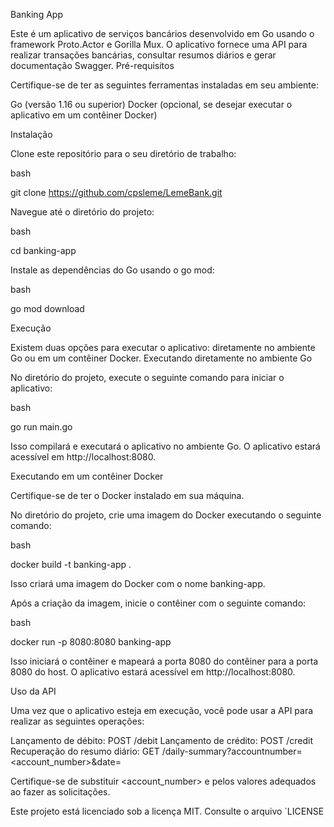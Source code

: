 

Banking App

Este é um aplicativo de serviços bancários desenvolvido em Go usando o framework Proto.Actor e Gorilla Mux. O aplicativo fornece uma API para realizar transações bancárias, consultar resumos diários e gerar documentação Swagger. Pré-requisitos

Certifique-se de ter as seguintes ferramentas instaladas em seu ambiente:

Go (versão 1.16 ou superior)
Docker (opcional, se desejar executar o aplicativo em um contêiner Docker)

Instalação

Clone este repositório para o seu diretório de trabalho:

bash

git clone https://github.com/cpsleme/LemeBank.git

Navegue até o diretório do projeto:

bash

cd banking-app

Instale as dependências do Go usando o go mod:

bash

go mod download

Execução

Existem duas opções para executar o aplicativo: diretamente no ambiente Go ou em um contêiner Docker. Executando diretamente no ambiente Go

No diretório do projeto, execute o seguinte comando para iniciar o aplicativo:

bash

go run main.go

Isso compilará e executará o aplicativo no ambiente Go. O aplicativo estará acessível em http://localhost:8080.

Executando em um contêiner Docker

Certifique-se de ter o Docker instalado em sua máquina.

No diretório do projeto, crie uma imagem do Docker executando o seguinte comando:

bash

docker build -t banking-app .

Isso criará uma imagem do Docker com o nome banking-app.

Após a criação da imagem, inicie o contêiner com o seguinte comando:

bash

docker run -p 8080:8080 banking-app

Isso iniciará o contêiner e mapeará a porta 8080 do contêiner para a porta 8080 do host. O aplicativo estará acessível em http://localhost:8080.

Uso da API

Uma vez que o aplicativo esteja em execução, você pode usar a API para realizar as seguintes operações:

Lançamento de débito: POST /debit
Lançamento de crédito: POST /credit
Recuperação do resumo diário: GET /daily-summary?accountnumber=<account_number>&date=<date>

Certifique-se de substituir <account_number> e pelos valores adequados ao fazer as solicitações.

Este projeto está licenciado sob a licença MIT. Consulte o arquivo `LICENSE
